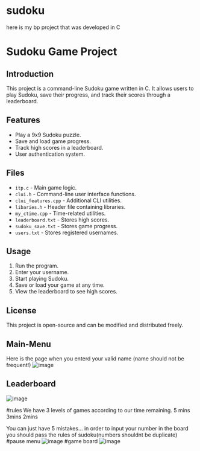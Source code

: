 # sudoku
here is my bp project that was developed in C
# Sudoku Game Project

## Introduction
This project is a command-line Sudoku game written in C. It allows users to play Sudoku, save their progress, and track their scores through a leaderboard.

## Features
- Play a 9x9 Sudoku puzzle.
- Save and load game progress.
- Track high scores in a leaderboard.
- User authentication system.

## Files
- `itp.c` - Main game logic.
- `clui.h` - Command-line user interface functions.
- `clui_features.cpp` - Additional CLI utilities.
- `libaries.h` - Header file containing libraries.
- `my_ctime.cpp` - Time-related utilities.
- `leaderboard.txt` - Stores high scores.
- `sudoku_save.txt` - Stores game progress.
- `users.txt` - Stores registered usernames.






## Usage
1. Run the program.
2. Enter your username.
3. Start playing Sudoku.
4. Save or load your game at any time.
5. View the leaderboard to see high scores.



## License
This project is open-source and can be modified and distributed freely.

## Main-Menu
Here is the page when you enterd your valid name (name should not be frequent!)
![image](https://github.com/user-attachments/assets/843b7f57-fa91-4b05-861f-54288b8d8a47)

## Leaderboard
![image](https://github.com/user-attachments/assets/b6e7475b-c680-41ad-a652-97b78c996804)

#rules 
We have 3 levels of games according to our time remaining.
5 mins 3mins 2mins

You can just have 5 mistakes...
in order to input your number in the board you should pass the rules of sudoku(numbers shouldnt be duplicate)
#pause menu
![image](https://github.com/user-attachments/assets/6b70c2b0-45a2-4d32-9363-2e8b0971d136)
#game board
![image](https://github.com/user-attachments/assets/276059b4-376c-4038-b756-1b62e096d89b)






